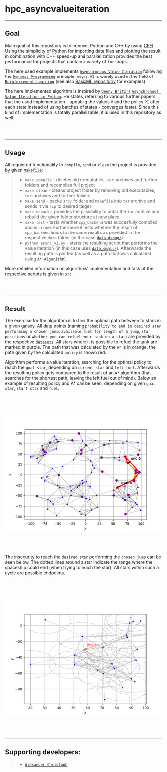 # hpc_asyncvalueiteration

-------

## Goal

Main goal of this repository is to connect Python and C++ by using <a href='https://cffi.readthedocs.io/en/latest/' target='_blank'>CFFI</a>. Using the simplicity of Python for importing data files and plotting the result in combination with C++ speed-up and parallelization provides the best performance for projects that contain a variety of `for` loops.

The here used example implements <a href='https://artint.info/2e/html/ArtInt2e.Ch9.S5.SS2.html' target='_blank'>`Asynchronous Value Iteration`</a> following the <a href='https://en.wikipedia.org/wiki/Dynamic_programming' target='_blank'>`Dynamic Programming`</a> principle. `Async VI` is widely used in the field of <a href='https://en.wikipedia.org/wiki/Reinforcement_learning' target='_blank'>`Reinforcement Learning`</a> (see also <a href='https://github.com/papstchaka/basic_ml/blob/master/library/reinforcement_learning.py' target='_blank'>BasicML repositoriy</a> for examples).

The here implemented algorithm is inspired by <a href='https://github.com/dennybritz/reinforcement-learning' target='_blank'>`Denny Britz's`</a> <a href='https://github.com/dennybritz/reinforcement-learning/blob/master/DP/Value%20Iteration%20Solution.ipynb' target='_blank'>`Asynchronous Value Iteration in Python`</a>. He states, referring to various further papers, that the used implementation - updating the values `V` and the policy `PI` after each state instead of using batches of states - converges faster. Since this kind of implementation is totally parallelizable, it is used in this repository as well.

<br/><br/>

-------

## Usage

All requiered functionality to `compile`, `send` or `clean` the project is provided by given <a href="Makefile" target="_blank">`Makefile`</a>:
>   - `make compile` - deletes old executables, `tar`-archives and further folders and recompiles full project
>   - `make clean` - cleans project folder by removing old executables, `tar`-archives and further folders
>   - `make send` - packs `src/` folder and `Makefile` into `tar` archive and sends it via `scp` to desired target
>   - `make unpack` - provides the possibility to untar the `tar` archive and rebuild the given folder structure at new place
>   - `make test` - tests whether `cpp_backend` was succesfully compiled and is in use. Furthermore it tests whether the result of `cpp_backend` leads to the same results as provided in the respective `data` folder (in this case <a href='src/data/data_debug' target='_blank'>`data_debug/`</a>)
>   - `python async_vi.py` - starts the resulting script that performs the value iteration (in this case uses <a href='src/data/data_small' target='_blank'>`data_small/`</a>). Afterwards the resulting path is plotted (as well as a path that was calculated using <a href='https://en.wikipedia.org/wiki/A*_search_algorithm' target='_blank'>`A* Algorithm`</a>).

More detailed information on algorithms' implementation and task of the respective scripts is given in <a href="src/" target="_blank">`src`</a>

<br/><br/>

-------

## Result

The exercise for the algorithm is to find the optimal path between to stars in a given galaxy. All data points (naming `probability to end in desired star performing a chosen jump`, `available fuel for length of a jump`, `star positions` or `whether you can refuel your tank on a star`) are provided by the respective <a href='src/data/' target='_blank'>`datasets`</a>. All stars where it is possible to refuel the tank are marked in purple. The path that was calculated by the `A*` is in orange, the path given by the calculated `policy` is shown red.

Algorithm performs a value iteration, searching for the optimal policy to reach the `goal star`, depending on `current star` and `left fuel`. Afterwards the resulting policy gets compared to the result of an `A*` algorithm (that searches for the shortest path, leaving the left fuel out of mind). Below an example of resulting policy and A* can be seen, depending on given `goal star`, `start star` and `fuel`. 

<br/><br/>

<h2 align="center">
  <img src="assets/resulting_paths.PNG" alt="resulting paths" width="600px" />
</h2>

<br/><br/>

The insecurity to reach the `desired star` performing the `chosen jump` can be seen below. The dotted lines around a star indicate the range where the spaceship could end (when trying to reach the star). All stars within such a cycle are possible endpoints.

<br/><br/>

<h2 align="center">
  <img src="assets/insecure_jumps.PNG" alt="insecurity of jumps" width="600px" />
</h2>

<br/><br/>

-------

## Supporting developers:
> -   <a href="https://github.com/papstchaka" target="_blank">`Alexander Christoph`</a>